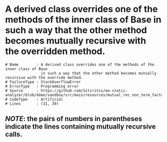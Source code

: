 # A derived class overrides one of the methods of the inner class of Base in such a way that the other method becomes mutually recursive with the overridden method.

```
# Name        : A derived class overrides one of the methods of the inner class of Base
                in such a way that the other method becomes mutually recursive with the override method.
# FailureType : StackOverflowError
# ErrorType   : Programming error
# Source      : https://github.com/Sitiritis/eo-static-analyzer/blob/demo/sandbox/src/main/resources/mutual_rec_non_term_factory.eo
# CodeType    : Artificial
# Lines       : (31, 39)
```

## *NOTE*: the pairs of numbers in parentheses indicate the lines containing mutually recursive calls.

